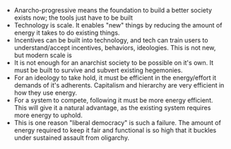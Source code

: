 * Anarcho-progressive means the foundation to build a better society exists now; the tools just have to be built
* Technology is scale. It enables "new" things by reducing the amount of energy it takes to do existing things.
* Incentives can be built into technology, and tech can train users to understand/accept incentives, behaviors, ideologies. This is not new, but modern scale is
* It is not enough for an anarchist society to be possible on it's own. It must be built to survive and subvert existing hegemonies.
* For an ideology to take hold, it must be efficient in the energy/effort it demands of it's adherents. Capitalism and hierarchy are very efficient in how they use energy.
* For a system to compete, following it must be more energy efficient. This will give it a natural advantage, as the existing system requires more energy to uphold.
* This is one reason "liberal democracy" is such a failure. The amount of energy required to keep it fair and functional is so high that it buckles under sustained assault from oligarchy.